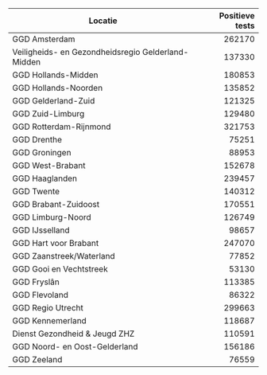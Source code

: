 | Locatie | Positieve tests |
|---------|----------------:|
| GGD Amsterdam                            | 262170 |
| Veiligheids- en Gezondheidsregio Gelderland-Midden | 137330 |
| GGD Hollands-Midden                      | 180853 |
| GGD Hollands-Noorden                     | 135852 |
| GGD Gelderland-Zuid                      | 121325 |
| GGD Zuid-Limburg                         | 129480 |
| GGD Rotterdam-Rijnmond                   | 321753 |
| GGD Drenthe                              | 75251 |
| GGD Groningen                            | 88953 |
| GGD West-Brabant                         | 152678 |
| GGD Haaglanden                           | 239457 |
| GGD Twente                               | 140312 |
| GGD Brabant-Zuidoost                     | 170551 |
| GGD Limburg-Noord                        | 126749 |
| GGD IJsselland                           | 98657 |
| GGD Hart voor Brabant                    | 247070 |
| GGD Zaanstreek/Waterland                 | 77852 |
| GGD Gooi en Vechtstreek                  | 53130 |
| GGD Fryslân                              | 113385 |
| GGD Flevoland                            | 86322 |
| GGD Regio Utrecht                        | 299663 |
| GGD Kennemerland                         | 118687 |
| Dienst Gezondheid & Jeugd ZHZ            | 110591 |
| GGD Noord- en Oost-Gelderland            | 156186 |
| GGD Zeeland                              | 76559 |
